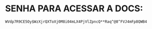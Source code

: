 # SENHA PARA ACESSAR A DOCS:

```WVdp7R9CE5Oy$WzXjrQXToXj0M8i04mLX4PjVlZpncQ**Raq^@8^FVJ4mFp8QWB4```
